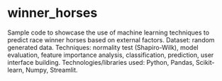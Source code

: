 # winner_horses
Sample code to showcase the use of machine learning techniques to predict race winner horses based on external factors.
Dataset: random generated data.
Techniques: normality test (Shapiro-Wilk), model evaluation, feature importance analysis, classification, prediction, user interface building.
Technologies/libraries used: Python, Pandas, Scikit-learn, Numpy, Streamlit.
